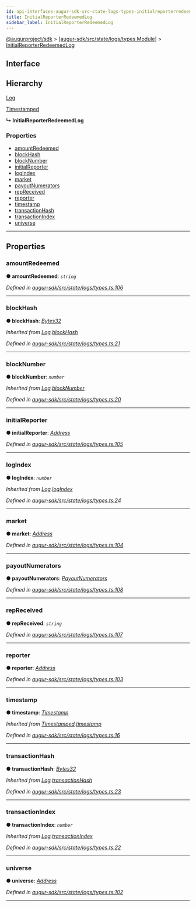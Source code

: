 ```yaml
---
id: api-interfaces-augur-sdk-src-state-logs-types-initialreporterredeemedlog
title: InitialReporterRedeemedLog
sidebar_label: InitialReporterRedeemedLog
---
```


[@augurproject/sdk](api-readme.md) > [[augur-sdk/src/state/logs/types Module]](api-modules-augur-sdk-src-state-logs-types-module.md) > [InitialReporterRedeemedLog](api-interfaces-augur-sdk-src-state-logs-types-initialreporterredeemedlog.md)

## Interface

## Hierarchy

 [Log](api-interfaces-augur-sdk-src-state-logs-types-log.md)

 [Timestamped](api-interfaces-augur-sdk-src-state-logs-types-timestamped.md)

**↳ InitialReporterRedeemedLog**

### Properties

* [amountRedeemed](api-interfaces-augur-sdk-src-state-logs-types-initialreporterredeemedlog.md#amountredeemed)
* [blockHash](api-interfaces-augur-sdk-src-state-logs-types-initialreporterredeemedlog.md#blockhash)
* [blockNumber](api-interfaces-augur-sdk-src-state-logs-types-initialreporterredeemedlog.md#blocknumber)
* [initialReporter](api-interfaces-augur-sdk-src-state-logs-types-initialreporterredeemedlog.md#initialreporter)
* [logIndex](api-interfaces-augur-sdk-src-state-logs-types-initialreporterredeemedlog.md#logindex)
* [market](api-interfaces-augur-sdk-src-state-logs-types-initialreporterredeemedlog.md#market)
* [payoutNumerators](api-interfaces-augur-sdk-src-state-logs-types-initialreporterredeemedlog.md#payoutnumerators)
* [repReceived](api-interfaces-augur-sdk-src-state-logs-types-initialreporterredeemedlog.md#repreceived)
* [reporter](api-interfaces-augur-sdk-src-state-logs-types-initialreporterredeemedlog.md#reporter)
* [timestamp](api-interfaces-augur-sdk-src-state-logs-types-initialreporterredeemedlog.md#timestamp)
* [transactionHash](api-interfaces-augur-sdk-src-state-logs-types-initialreporterredeemedlog.md#transactionhash)
* [transactionIndex](api-interfaces-augur-sdk-src-state-logs-types-initialreporterredeemedlog.md#transactionindex)
* [universe](api-interfaces-augur-sdk-src-state-logs-types-initialreporterredeemedlog.md#universe)

---

## Properties

<a id="amountredeemed"></a>

###  amountRedeemed

**● amountRedeemed**: *`string`*

*Defined in [augur-sdk/src/state/logs/types.ts:106](https://github.com/AugurProject/augur/blob/304ca83772/packages/augur-sdk/src/state/logs/types.ts#L106)*

___
<a id="blockhash"></a>

###  blockHash

**● blockHash**: *[Bytes32](api-modules-augur-sdk-src-state-logs-types-module.md#bytes32)*

*Inherited from [Log](api-interfaces-augur-sdk-src-state-logs-types-log.md).[blockHash](api-interfaces-augur-sdk-src-state-logs-types-log.md#blockhash)*

*Defined in [augur-sdk/src/state/logs/types.ts:21](https://github.com/AugurProject/augur/blob/304ca83772/packages/augur-sdk/src/state/logs/types.ts#L21)*

___
<a id="blocknumber"></a>

###  blockNumber

**● blockNumber**: *`number`*

*Inherited from [Log](api-interfaces-augur-sdk-src-state-logs-types-log.md).[blockNumber](api-interfaces-augur-sdk-src-state-logs-types-log.md#blocknumber)*

*Defined in [augur-sdk/src/state/logs/types.ts:20](https://github.com/AugurProject/augur/blob/304ca83772/packages/augur-sdk/src/state/logs/types.ts#L20)*

___
<a id="initialreporter"></a>

###  initialReporter

**● initialReporter**: *[Address](api-modules-augur-sdk-src-state-logs-types-module.md#address)*

*Defined in [augur-sdk/src/state/logs/types.ts:105](https://github.com/AugurProject/augur/blob/304ca83772/packages/augur-sdk/src/state/logs/types.ts#L105)*

___
<a id="logindex"></a>

###  logIndex

**● logIndex**: *`number`*

*Inherited from [Log](api-interfaces-augur-sdk-src-state-logs-types-log.md).[logIndex](api-interfaces-augur-sdk-src-state-logs-types-log.md#logindex)*

*Defined in [augur-sdk/src/state/logs/types.ts:24](https://github.com/AugurProject/augur/blob/304ca83772/packages/augur-sdk/src/state/logs/types.ts#L24)*

___
<a id="market"></a>

###  market

**● market**: *[Address](api-modules-augur-sdk-src-state-logs-types-module.md#address)*

*Defined in [augur-sdk/src/state/logs/types.ts:104](https://github.com/AugurProject/augur/blob/304ca83772/packages/augur-sdk/src/state/logs/types.ts#L104)*

___
<a id="payoutnumerators"></a>

###  payoutNumerators

**● payoutNumerators**: *[PayoutNumerators](api-modules-augur-sdk-src-state-logs-types-module.md#payoutnumerators)*

*Defined in [augur-sdk/src/state/logs/types.ts:108](https://github.com/AugurProject/augur/blob/304ca83772/packages/augur-sdk/src/state/logs/types.ts#L108)*

___
<a id="repreceived"></a>

###  repReceived

**● repReceived**: *`string`*

*Defined in [augur-sdk/src/state/logs/types.ts:107](https://github.com/AugurProject/augur/blob/304ca83772/packages/augur-sdk/src/state/logs/types.ts#L107)*

___
<a id="reporter"></a>

###  reporter

**● reporter**: *[Address](api-modules-augur-sdk-src-state-logs-types-module.md#address)*

*Defined in [augur-sdk/src/state/logs/types.ts:103](https://github.com/AugurProject/augur/blob/304ca83772/packages/augur-sdk/src/state/logs/types.ts#L103)*

___
<a id="timestamp"></a>

###  timestamp

**● timestamp**: *[Timestamp](api-modules-augur-sdk-src-state-logs-types-module.md#timestamp)*

*Inherited from [Timestamped](api-interfaces-augur-sdk-src-state-logs-types-timestamped.md).[timestamp](api-interfaces-augur-sdk-src-state-logs-types-timestamped.md#timestamp)*

*Defined in [augur-sdk/src/state/logs/types.ts:16](https://github.com/AugurProject/augur/blob/304ca83772/packages/augur-sdk/src/state/logs/types.ts#L16)*

___
<a id="transactionhash"></a>

###  transactionHash

**● transactionHash**: *[Bytes32](api-modules-augur-sdk-src-state-logs-types-module.md#bytes32)*

*Inherited from [Log](api-interfaces-augur-sdk-src-state-logs-types-log.md).[transactionHash](api-interfaces-augur-sdk-src-state-logs-types-log.md#transactionhash)*

*Defined in [augur-sdk/src/state/logs/types.ts:23](https://github.com/AugurProject/augur/blob/304ca83772/packages/augur-sdk/src/state/logs/types.ts#L23)*

___
<a id="transactionindex"></a>

###  transactionIndex

**● transactionIndex**: *`number`*

*Inherited from [Log](api-interfaces-augur-sdk-src-state-logs-types-log.md).[transactionIndex](api-interfaces-augur-sdk-src-state-logs-types-log.md#transactionindex)*

*Defined in [augur-sdk/src/state/logs/types.ts:22](https://github.com/AugurProject/augur/blob/304ca83772/packages/augur-sdk/src/state/logs/types.ts#L22)*

___
<a id="universe"></a>

###  universe

**● universe**: *[Address](api-modules-augur-sdk-src-state-logs-types-module.md#address)*

*Defined in [augur-sdk/src/state/logs/types.ts:102](https://github.com/AugurProject/augur/blob/304ca83772/packages/augur-sdk/src/state/logs/types.ts#L102)*

___

